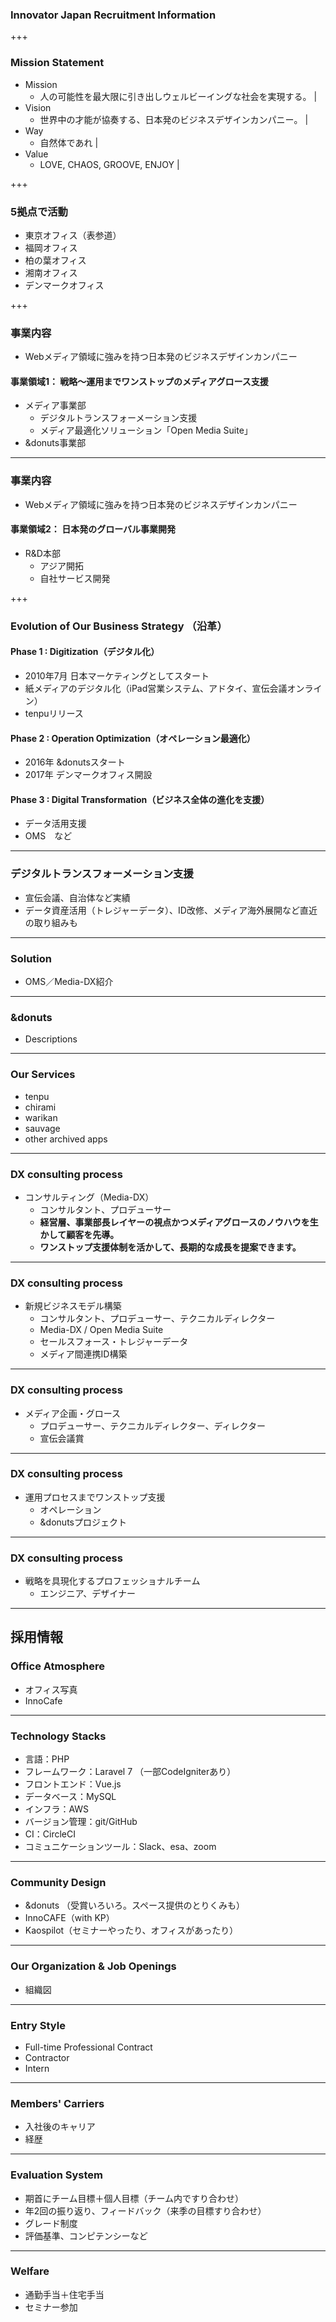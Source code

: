 ### Innovator Japan Recruitment Information

+++

### Mission Statement
- Mission
  - 人の可能性を最大限に引き出しウェルビーイングな社会を実現する。 |
- Vision
  - 世界中の才能が協奏する、日本発のビジネスデザインカンパニー。 |
- Way
  - 自然体であれ |
- Value 
  - LOVE, CHAOS, GROOVE, ENJOY |

+++
### 5拠点で活動
- 東京オフィス（表参道）
- 福岡オフィス
- 柏の葉オフィス
- 湘南オフィス
- デンマークオフィス

+++
### 事業内容
- Webメディア領域に強みを持つ日本発のビジネスデザインカンパニー

#### 事業領域1： 戦略〜運用までワンストップのメディアグロース支援
- メディア事業部
  - デジタルトランスフォーメーション支援
  - メディア最適化ソリューション「Open Media Suite」
- &donuts事業部

---
### 事業内容
- Webメディア領域に強みを持つ日本発のビジネスデザインカンパニー

#### 事業領域2： 日本発のグローバル事業開発
   - R&D本部
       - アジア開拓
       - 自社サービス開発

+++

### Evolution of Our Business Strategy （沿革）
#### Phase 1 : Digitization（デジタル化）
- 2010年7月 日本マーケティングとしてスタート
- 紙メディアのデジタル化（iPad営業システム、アドタイ、宣伝会議オンライン）
- tenpuリリース

#### Phase 2 : Operation Optimization（オペレーション最適化）
- 2016年 &donutsスタート
- 2017年 デンマークオフィス開設

#### Phase 3 : Digital Transformation（ビジネス全体の進化を支援）
- データ活用支援
- OMS　など

---
### デジタルトランスフォーメーション支援
 - 宣伝会議、自治体など実績
 - データ資産活用（トレジャーデータ）、ID改修、メディア海外展開など直近の取り組みも

---
### Solution
 - OMS／Media-DX紹介

---
### &donuts
- Descriptions

---
### Our Services
 - tenpu
 - chirami
 - warikan
 - sauvage
 - other archived apps

---
### DX consulting process
 - コンサルティング（Media-DX）
   - コンサルタント、プロデューサー
   - **経営層、事業部長レイヤーの視点かつメディアグロースのノウハウを生かして顧客を先導。**
   - **ワンストップ支援体制を活かして、長期的な成長を提案できます。**

---
### DX consulting process
 - 新規ビジネスモデル構築
   - コンサルタント、プロデューサー、テクニカルディレクター
   - Media-DX / Open Media Suite
   - セールスフォース・トレジャーデータ 
   - メディア間連携ID構築

---
### DX consulting process
 - メディア企画・グロース
   - プロデューサー、テクニカルディレクター、ディレクター
   - 宣伝会議賞

---
### DX consulting process
 - 運用プロセスまでワンストップ支援
   - オペレーション
   - &donutsプロジェクト

---
### DX consulting process
 - 戦略を具現化するプロフェッショナルチーム
   - エンジニア、デザイナー

---
## 採用情報
### Office  Atmosphere
- オフィス写真
- InnoCafe

---
### Technology Stacks
- 言語：PHP
- フレームワーク：Laravel 7 （一部CodeIgniterあり）
- フロントエンド：Vue.js
- データベース：MySQL
- インフラ：AWS
- バージョン管理：git/GitHub
- CI：CircleCI
- コミュニケーションツール：Slack、esa、zoom

---
### Community Design
- &donuts （受賞いろいろ。スペース提供のとりくみも）
- InnoCAFE（with KP）
- Kaospilot（セミナーやったり、オフィスがあったり）

---
### Our Organization & Job Openings
- 組織図

---
### Entry Style
 - Full-time Professional Contract
 - Contractor
 - Intern

---
### Members' Carriers
 - 入社後のキャリア
 - 経歴

---
### Evaluation System
 - 期首にチーム目標＋個人目標（チーム内ですり合わせ）
 - 年2回の振り返り、フィードバック（来季の目標すり合わせ）
 - グレード制度
 - 評価基準、コンピテンシーなど

---
### Welfare
 - 通勤手当＋住宅手当
 - セミナー参加